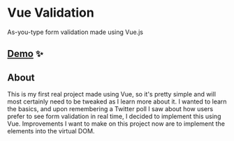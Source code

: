 # Vue Validation
As-you-type form validation made using Vue.js

## [Demo](https://laurenawilkinson.github.io/vue-validation/) ✨

## About
This is my first real project made using Vue, so it's pretty simple and will most certainly need to be tweaked as I learn more about it. I wanted to learn the basics, and upon remembering a Twitter poll I saw about how users prefer to see form validation in real time, I decided to implement this using Vue. Improvements I want to make on this project now are to implement the elements into the virtual DOM.
